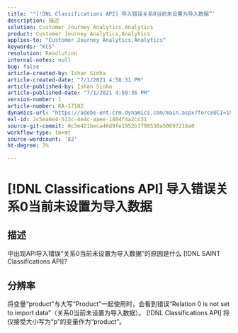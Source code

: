 ```yaml
---
title: '"[!DNL Classifications API] 导入错误关系0当前未设置为导入数据”'
description: 描述
solution: Customer Journey Analytics,Analytics
product: Customer Journey Analytics,Analytics
applies-to: "Customer Journey Analytics,Analytics"
keywords: "KCS"
resolution: Resolution
internal-notes: null
bug: false
article-created-by: Ishan Sinha
article-created-date: "7/1/2021 4:58:31 PM"
article-published-by: Ishan Sinha
article-published-date: "7/1/2021 4:59:36 PM"
version-number: 1
article-number: KA-17102
dynamics-url: "https://adobe-ent.crm.dynamics.com/main.aspx?forceUCI=1&pagetype=entityrecord&etn=knowledgearticle&id=f98b6b8e-8dda-eb11-bacb-000d3a31f036"
exl-id: 2c5ea6e4-513c-4e4c-aaee-1404f4a2cc31
source-git-commit: 0c3e421beca46d9fe1952b1f98538a50697216a0
workflow-type: tm+mt
source-wordcount: '82'
ht-degree: 3%

---
```


# [!DNL Classifications API] 导入错误关系0当前未设置为导入数据

## 描述


中出现API导入错误“关系0当前未设置为导入数据”的原因是什么 [!DNL SAINT Classifications API]?


## 分辨率


将变量“product”与大写“Product”一起使用时，会看到错误“Relation 0 is not set to import data”（关系0当前未设置为导入数据）。 [!DNL Classifications API] 将仅接受大小写为“p”的变量作为“product”。
